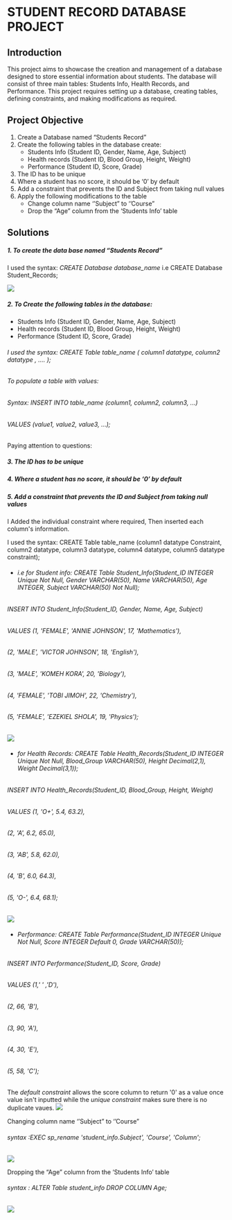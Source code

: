 # STUDENT RECORD DATABASE PROJECT
## Introduction
This project aims to showcase the creation and management of a database designed to store essential information about students. The database will consist of three main tables: Students Info, Health Records, and Performance. This project requires setting up a database, creating tables, defining constraints, and making modifications as required.
## Project Objective
1. Create a Database named “Students Record”
2. Create the following tables in the database create:
   - Students Info  (Student ID, Gender, Name, Age, Subject)
   - Health records (Student ID, Blood Group, Height, Weight)
   - Performance (Student ID, Score, Grade)
3. The ID has to be unique
4. Where a student has no score, it should be ‘0’ by default
5. Add a constraint that prevents the ID and Subject from taking null values
6. Apply the following modifications to the table
   - Change column name ‘’Subject” to ‘’Course” 
   - Drop the “Age” column from the ‘Students Info’ table
## Solutions
##### 1. To create the data base named “Students Record”
   I used the syntax:
  _CREATE Database database_name_
       i.e 
 CREATE Database Student_Records; 
 
![](https://github.com/AnietieJohnson/Performing-Analysis-using-SQL/blob/main/Creating%20a%20database.png)
##### 2. To Create the following tables in the database:
   - Students Info  (Student ID, Gender, Name, Age, Subject)
   - Health records (Student ID, Blood Group, Height, Weight)
   - Performance (Student ID, Score, Grade)

###### I used the syntax: CREATE Table table_name ( column1 datatype,  column2 datatype , .... );
###### To populate a table with values:
###### Syntax: INSERT INTO table_name (column1, column2, column3, ...)
######       VALUES (value1, value2, value3, ...);

Paying attention to questions:
##### 3. The ID has to be unique
##### 4. Where a student has no score, it should be ‘0’ by default
##### 5. Add a constraint that prevents the ID and Subject from taking null values
I Added the individual constraint where required, Then inserted each column's information.

I used the syntax: CREATE Table table_name (column1 datatype Constraint, column2 datatype, column3 datatype, column4 datatype, column5 datatype constraint);
- ###### i.e *for Student info:* CREATE Table Student_Info(Student_ID INTEGER Unique Not Null, Gender VARCHAR(50), Name VARCHAR(50), Age INTEGER, Subject VARCHAR(50) Not Null);
###### INSERT INTO Student_Info(Student_ID, Gender, Name, Age, Subject)
###### VALUES (1, 'FEMALE', 'ANNIE JOHNSON', 17, 'Mathematics'),
 ######      (2, 'MALE', 'VICTOR JOHNSON', 18, 'English'),
 ######      (3, 'MALE', 'KOMEH KORA', 20, 'Biology'),
 ######	     (4, 'FEMALE', 'TOBI JIMOH', 22, 'Chemistry'),
 ######	     (5, 'FEMALE', 'EZEKIEL SHOLA', 19, 'Physics');


![](https://github.com/AnietieJohnson/Performing-Analysis-using-SQL/blob/main/creating%20student_info.png)
- ######  *for Health Records:* CREATE Table Health_Records(Student_ID INTEGER Unique Not Null, Blood_Group VARCHAR(50), Height Decimal(2,1), Weight Decimal(3,1));
###### INSERT INTO Health_Records(Student_ID, Blood_Group, Height, Weight)
###### VALUES (1, 'O+', 5.4, 63.2),
######       (2, 'A', 6.2, 65.0),
######	     (3, 'AB', 5.8, 62.0),
######	     (4, 'B', 6.0, 64.3),
######	     (5, 'O-', 6.4, 68.1);
![](https://github.com/AnietieJohnson/Performing-Analysis-using-SQL/blob/main/creating%20health_records.png)
- ######  *Performance:* CREATE Table Performance(Student_ID INTEGER Unique Not Null, Score INTEGER Default 0, Grade VARCHAR(50));
###### INSERT INTO Performance(Student_ID, Score, Grade)
###### VALUES (1,' ' ,'D'),
######       (2, 66, 'B'),
######	    (3, 90, 'A'),
######	    (4, 30, 'E'),
######	    (5, 58, 'C');
The *_default constraint_* allows the score column to return '0' as a value once value isn't inputted while the _unique constraint_ makes sure there is no duplicate vaues.
![](https://github.com/AnietieJohnson/Performing-Analysis-using-SQL/blob/main/Creating%20performance.png)

Changing column name ‘’Subject” to ‘’Course” 
###### syntax :EXEC sp_rename 'student_info.Subject', 'Course', 'Column';
![](https://github.com/AnietieJohnson/Performing-Analysis-using-SQL/blob/main/Renaming%20%20subject%20to%20course.png)

Dropping the “Age” column from the ‘Students Info’ table
###### syntax : ALTER Table student_info DROP COLUMN Age;
![](https://github.com/AnietieJohnson/Performing-Analysis-using-SQL/blob/main/dropping%20the%20column%20age.png)


